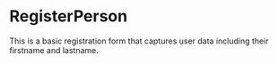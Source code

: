 # RegisterPerson
This is a basic registration form that captures user data including their firstname and lastname. 

